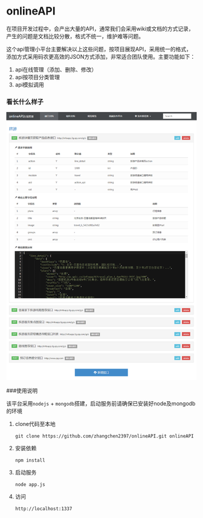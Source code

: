 onlineAPI
======

在项目开发过程中，会产出大量的API，通常我们会采用wiki或文档的方式记录，产生的问题是文档比较分散，格式不统一，维护难等问题。

这个api管理小平台主要解决以上这些问题，按项目展现API，采用统一的格式，添加方式采用码农更高效的JSON方式添加，非常适合团队使用。主要功能如下：

1. api在线管理（添加、删除、修改）
2. api按项目分类管理
3. api模拟调用

### 看长什么样子

![api demo](https://raw.githubusercontent.com/zhangchen2397/doc/master/zc/onlineAPI/demo.fw.png)

###使用说明

该平台采用`nodejs` + `mongodb`搭建，启动服务前请确保已安装好node及mongodb的环境

1. clone代码至本地

    ```
    git clone https://github.com/zhangchen2397/onlineAPI.git onlineAPI
    ```

2. 安装依赖

    ```
    npm install
    ```

3. 启动服务

    ```
    node app.js
    ```

4. 访问

    ```
    http://localhost:1337
    ```

